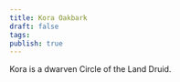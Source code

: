 ```yaml
---
title: Kora Oakbark
draft: false
tags: 
publish: true
---
```

Kora is a dwarven Circle of the Land Druid.